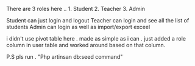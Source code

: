 There are 3 roles here .. 
    1. Student
    2. Teacher
    3. Admin

Student can just login and logout 
Teacher can login and see all the list of students
Admin can login as well as import/export exceel

i didn't use pivot table here . made as simple as i can . just added a role column in user table and worked around based on that column.

P.S pls run . "Php artinsan db:seed command" 

